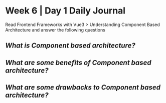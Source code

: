 # Week 6 | Day 1 Daily Journal



Read Frontend Frameworks with Vue3 > Understanding Component Based Architecture and answer the following questions

## *What is Component based architecture?*

## *What are some benefits of Component based architecture?*

## *What are some drawbacks to Component based architecture?*